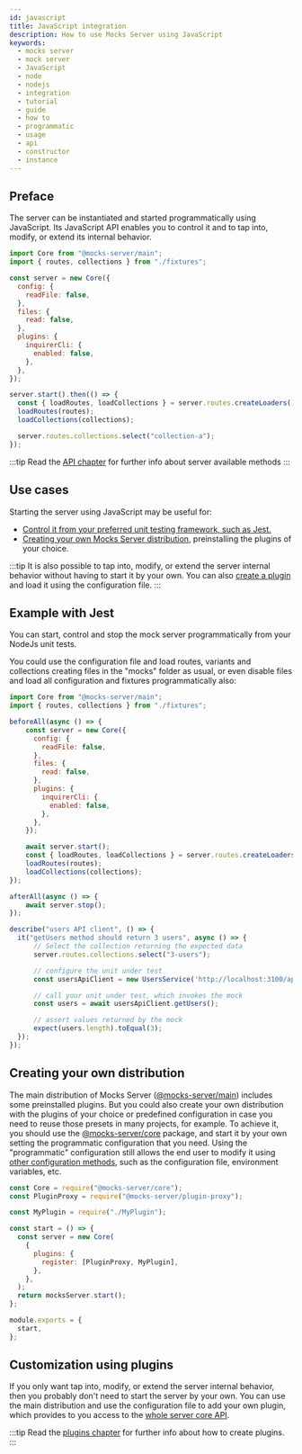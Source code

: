 ```yaml
---
id: javascript
title: JavaScript integration
description: How to use Mocks Server using JavaScript
keywords:
  - mocks server
  - mock server
  - JavaScript
  - node
  - nodejs
  - integration
  - tutorial
  - guide
  - how to
  - programmatic
  - usage
  - api
  - constructor
  - instance
---
```


## Preface

The server can be instantiated and started programmatically using JavaScript. Its JavaScript API enables you to control it and to tap into, modify, or extend its internal behavior.

```js
import Core from "@mocks-server/main";
import { routes, collections } from "./fixtures";

const server = new Core({
  config: {
    readFile: false,
  },
  files: {
    read: false,
  },
  plugins: {
    inquirerCli: {
      enabled: false,
    },
  },
});

server.start().then(() => {
  const { loadRoutes, loadCollections } = server.routes.createLoaders();
  loadRoutes(routes);
  loadCollections(collections);

  server.routes.collections.select("collection-a");
});
```

:::tip
Read the [API chapter](api/core.md) for further info about server available methods
:::

## Use cases

Starting the server using JavaScript may be useful for:

* [Control it from your preferred unit testing framework, such as Jest.](#example-with-jest)
* [Creating your own Mocks Server distribution](#creating-your-own-distribution), preinstalling the plugins of your choice.

:::tip
It is also possible to tap into, modify, or extend the server internal behavior without having to start it by your own. You can also [create a plugin](#customization-using-plugins) and load it using the configuration file.
:::

## Example with Jest

You can start, control and stop the mock server programmatically from your NodeJs unit tests.

You could use the configuration file and load routes, variants and collections creating files in the "mocks" folder as usual, or even disable files and load all configuration and fixtures programmatically also:

```js
import Core from "@mocks-server/main";
import { routes, collections } from "./fixtures";

beforeAll(async () => {
    const server = new Core({
      config: {
        readFile: false,
      },
      files: {
        read: false,
      },
      plugins: {
        inquirerCli: {
          enabled: false,
        },
      },
    });

    await server.start();
    const { loadRoutes, loadCollections } = server.routes.createLoaders();
    loadRoutes(routes);
    loadCollections(collections);
});

afterAll(async () => {
    await server.stop();
});

describe("users API client", () => {
  it("getUsers method should return 3 users", async () => {
      // Select the collection returning the expected data
      server.routes.collections.select("3-users");

      // configure the unit under test
      const usersApiClient = new UsersService('http://localhost:3100/api/users');

      // call your unit under test, which invokes the mock
      const users = await usersApiClient.getUsers();

      // assert values returned by the mock
      expect(users.length).toEqual(3);
  });
});
```

## Creating your own distribution

The main distribution of Mocks Server ([@mocks-server/main](https://www.npmjs.com/package/@mocks-server/main)) includes some preinstalled plugins. But you could also create your own distribution with the plugins of your choice or predefined configuration in case you need to reuse those presets in many projects, for example. To achieve it, you should use the [@mocks-server/core](https://www.npmjs.com/package/@mocks-server/core) package, and start it by your own setting the programmatic configuration that you need. Using the "programmatic" configuration still allows the end user to modify it using [other configuration methods](configuration/how-to-change-settings.md), such as the configuration file, environment variables, etc.

```js
const Core = require("@mocks-server/core");
const PluginProxy = require("@mocks-server/plugin-proxy");

const MyPlugin = require("./MyPlugin");

const start = () => {
  const server = new Core(
    {
      plugins: {
        register: [PluginProxy, MyPlugin],
      },
    },
  );
  return mocksServer.start();
};

module.exports = {
  start,
};
```

## Customization using plugins

If you only want tap into, modify, or extend the server internal behavior, then you probably don't need to start the server by your own. You can use the main distribution and use the configuration file to add your own plugin, which provides to you access to the [whole server core API](api/core.md).

:::tip
Read the [plugins chapter](plugins/intro.md) for further info about how to create plugins.
:::
